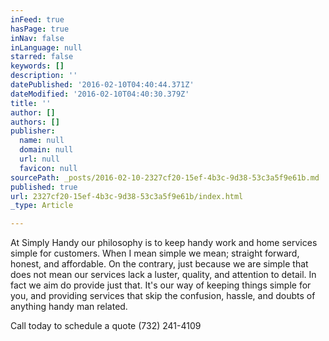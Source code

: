 ```yaml
---
inFeed: true
hasPage: true
inNav: false
inLanguage: null
starred: false
keywords: []
description: ''
datePublished: '2016-02-10T04:40:44.371Z'
dateModified: '2016-02-10T04:40:30.379Z'
title: ''
author: []
authors: []
publisher:
  name: null
  domain: null
  url: null
  favicon: null
sourcePath: _posts/2016-02-10-2327cf20-15ef-4b3c-9d38-53c3a5f9e61b.md
published: true
url: 2327cf20-15ef-4b3c-9d38-53c3a5f9e61b/index.html
_type: Article

---
```

At Simply Handy our philosophy is to keep handy work and home services simple for customers. When I mean simple we mean; straight forward, honest, and affordable. On the contrary, just because we are simple that does not mean our services lack a luster, quality, and attention to detail. In fact we aim do provide just that. It's our way of keeping things simple for you, and providing services that skip the confusion, hassle, and doubts of anything handy man related.

Call today to schedule a quote (732) 241-4109